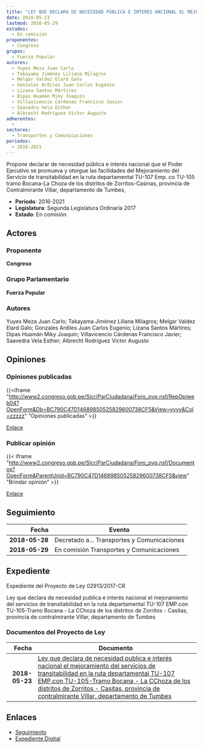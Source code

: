 ```yaml
---
title: "LEY QUE DECLARA DE NECESIDAD PÚBLICA E INTERÉS NACIONAL EL MEJORAMIENTO DEL SERVICIO DE TRANSITABILIDAD EN LA RUTA DEPARTAMENTAL TU-107-EMP, CON TU-105 TRAMO BOCANA-LA CHOZA DE LOS DISTRITOS DE ZORRITOS-CASITAS, PROVINCIA DE CONTRALMIRANTE VILLAR, DEPARTAMENTO DE TUMBES"
date: 2018-05-23
lastmod: 2018-05-29
estados: 
  - En comisión
proponentes: 
  - Congreso
grupos: 
  - Fuerza Popular
autores: 
  - Yuyes Meza Juan Carlo
  - Takayama Jiménez Liliana Milagros
  - Melgar Valdez Elard Galo
  - Gonzales Ardiles Juan Carlos Eugenio
  - Lizana Santos Mártires
  - Dipas Huamán Miky Joaquín
  - Villavicencio Cárdenas Francisco Javier
  - Saavedra Vela Esther
  - Albrecht Rodríguez Víctor Augusto
adherentes: 
  - 
sectores: 
  - Transportes y Comunicaciones
periodos: 
  - 2016-2021
---
```


Propone declarar de necesidad pública e interés nacional que el Poder Ejecutivo se promueva y otorgue las facilidades del Mejoramiento del Servicio de transitabilidad en la ruta departamental TU-107 Emp. co TU-105 tramo Bocana-La Choza de los distritos de Zorritos-Casinas, provincia de Contralmirante Villar, departamento de Tumbes,

- **Periodo**: 2016-2021
- **Legislatura**: Segunda Legislatura Ordinaria 2017
- **Estado**: En comisión

## Actores

### Proponente

**Congreso**

### Grupo Parlamentario

**Fuerza Popular**

### Autores

Yuyes Meza Juan Carlo; Takayama Jiménez Liliana Milagros; Melgar Valdez Elard Galo; Gonzales Ardiles Juan Carlos Eugenio; Lizana Santos Mártires; Dipas Huamán Miky Joaquín; Villavicencio Cárdenas Francisco Javier; Saavedra Vela Esther; Albrecht Rodríguez Víctor Augusto


## Opiniones

### Opiniones publicadas

{{<iframe "http://www2.congreso.gob.pe/Sicr/ParCiudadana/Foro_pvp.nsf/RepOpiweb04?OpenForm&Db=BC790C47D14689850525829600738CF5&View=yyyy&Col=zzzzz" "Opiniones publicadas" >}}

[Enlace](http://www2.congreso.gob.pe/Sicr/ParCiudadana/Foro_pvp.nsf/RepOpiweb04?OpenForm&Db=BC790C47D14689850525829600738CF5&View=yyyy&Col=zzzzz)
### Publicar opinión

{{< iframe "http://www2.congreso.gob.pe/Sicr/ParCiudadana/Foro_pvp.nsf/Documentos?OpenForm&ParentUnid=BC790C47D14689850525829600738CF5&view" "Brindar opinión" >}}

[Enlace](http://www2.congreso.gob.pe/Sicr/ParCiudadana/Foro_pvp.nsf/Documentos?OpenForm&ParentUnid=BC790C47D14689850525829600738CF5&view)

## Seguimiento

| Fecha | Evento |
|------:|--------|
| **2018-05-28** | Decretado a... Transportes y Comunicaciones|
| **2018-05-29** | En comisión Transportes y Comunicaciones|


## Expediente

Expediente del Proyecto de Ley 02913/2017-CR

Ley que declara de necesidad publica e interés nacional el mejoramiento del servicios de transitabilidad en la ruta departamental TU-107 EMP.con TU-105-Tramo Bocana - La CChoza de los distritos de Zorritos - Casitas, provincia de contralmirante Villar, departamento de Tumbes


### Documentos del Proyecto de Ley

| Fecha | Documento |
|------:|--------|
| **2018-05-23** | [Ley que declara de necesidad publica e interés nacional el mejoramiento del servicios de transitabilidad en la ruta departamental TU-107 EMP.con TU-105-Tramo Bocana - La CChoza de los distritos de Zorritos - Casitas, provincia de contralmirante Villar, departamento de Tumbes](http://www.leyes.congreso.gob.pe/Documentos/2016_2021/Proyectos_de_Ley_y_de_Resoluciones_Legislativas/PL0291320180523.pdf) |

## Enlaces 

- [Seguimiento](http://www2.congreso.gob.pe/Sicr/TraDocEstProc/CLProLey2016.nsf/f7fff46988ca05b1052578e100829cc7/c9a52cbf86bdf7fd0525829600618500?OpenDocument)
- [Expediente Digital](http://www2.congreso.gob.pe/Sicr/TraDocEstProc/CLProLey2016.nsf/f7fff46988ca05b1052578e100829cc7/c9a52cbf86bdf7fd0525829600618500?OpenDocument&Click=05257FB7005EB655.eb71d0cf91d8294e05256cdf006b5706/$Body/0.1C6C)
